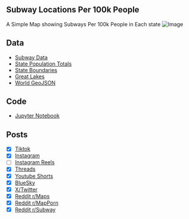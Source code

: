 ## Subway Locations Per 100k People
A Simple Map showing Subways Per 100k People in Each state
![Image](https://drive.google.com/uc?export=view&id=1stexBFrZFWGrat10tbxk0yOJcAOp3M3Q)

## Data
* [Subway Data](https://restaurants.subway.com/united-states)
* [State Population Totals](https://www.census.gov/data/tables/time-series/demo/popest/2020s-state-total.html)
* [State Boundaries](https://www.census.gov/geographies/mapping-files/time-series/geo/carto-boundary-file.html)
* [Great Lakes](https://usicecenter.gov/Products/GreatLakesData)
* [World GeoJSON](https://public.opendatasoft.com/explore/dataset/world-administrative-boundaries/export/?flg=en-us)

## Code
* [Jupyter Notebook](FormatData.ipynb)

## Posts
- [x] [Tiktok](https://www.tiktok.com/@vinemapper/video/7460174633325661482)
- [x] [Instagram](https://instagram.com/p/DE2iwm3vMpW/)
- [ ] [Instagram Reels]()
- [x] [Threads](https://www.threads.net/@vinemapper/post/DE2ix4xPcJd)
- [x] [Youtube Shorts](https://youtube.com/shorts/TfyOHpNocjs)
- [x] [BlueSky](https://bsky.app/profile/vinemapper.bsky.social/post/3lfs5bnjrf22j)
- [x] [X/Twitter](https://x.com/VineMapper/status/1879559898008371524)
- [x] [Reddit r/Maps](https://www.reddit.com/r/Maps/comments/1i20n0i/subway_locations_per_100k_people/)
- [x] [Reddit r/MapPorn](https://www.reddit.com/r/MapPorn/comments/1i20ml9/subway_locations_per_100k_people/)
- [x] [Reddit r/Subway](https://www.reddit.com/r/subway/comments/1i2ej8s/subway_locations_per_100k_people/)
